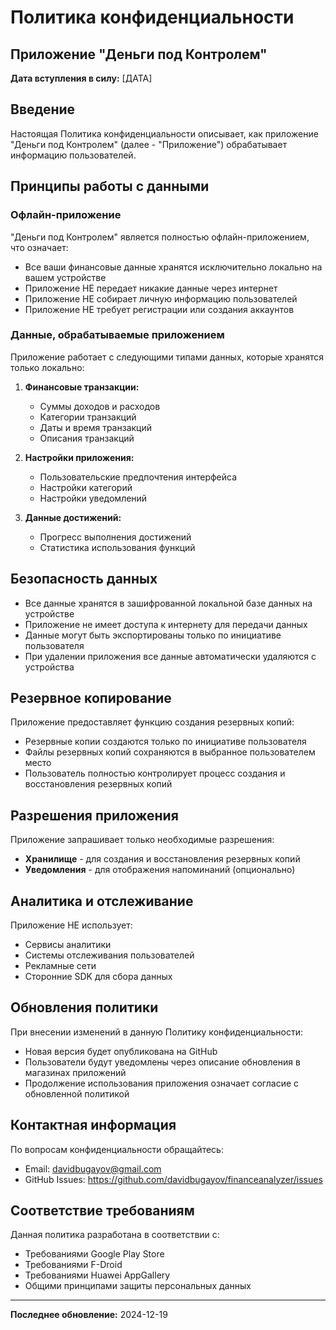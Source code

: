 # Политика конфиденциальности
## Приложение "Деньги под Контролем"

**Дата вступления в силу:** [ДАТА]

## Введение

Настоящая Политика конфиденциальности описывает, как приложение "Деньги под Контролем" (далее - "Приложение") обрабатывает информацию пользователей.

## Принципы работы с данными

### Офлайн-приложение
"Деньги под Контролем" является полностью офлайн-приложением, что означает:
- Все ваши финансовые данные хранятся исключительно локально на вашем устройстве
- Приложение НЕ передает никакие данные через интернет
- Приложение НЕ собирает личную информацию пользователей
- Приложение НЕ требует регистрации или создания аккаунтов

### Данные, обрабатываемые приложением

Приложение работает с следующими типами данных, которые хранятся только локально:

1. **Финансовые транзакции:**
   - Суммы доходов и расходов
   - Категории транзакций
   - Даты и время транзакций
   - Описания транзакций

2. **Настройки приложения:**
   - Пользовательские предпочтения интерфейса
   - Настройки категорий
   - Настройки уведомлений

3. **Данные достижений:**
   - Прогресс выполнения достижений
   - Статистика использования функций

## Безопасность данных

- Все данные хранятся в зашифрованной локальной базе данных на устройстве
- Приложение не имеет доступа к интернету для передачи данных
- Данные могут быть экспортированы только по инициативе пользователя
- При удалении приложения все данные автоматически удаляются с устройства

## Резервное копирование

Приложение предоставляет функцию создания резервных копий:
- Резервные копии создаются только по инициативе пользователя
- Файлы резервных копий сохраняются в выбранное пользователем место
- Пользователь полностью контролирует процесс создания и восстановления резервных копий

## Разрешения приложения

Приложение запрашивает только необходимые разрешения:
- **Хранилище** - для создания и восстановления резервных копий
- **Уведомления** - для отображения напоминаний (опционально)

## Аналитика и отслеживание

Приложение НЕ использует:
- Сервисы аналитики
- Системы отслеживания пользователей
- Рекламные сети
- Сторонние SDK для сбора данных

## Обновления политики

При внесении изменений в данную Политику конфиденциальности:
- Новая версия будет опубликована на GitHub
- Пользователи будут уведомлены через описание обновления в магазинах приложений
- Продолжение использования приложения означает согласие с обновленной политикой

## Контактная информация

По вопросам конфиденциальности обращайтесь:
- Email: davidbugayov@gmail.com
- GitHub Issues: https://github.com/davidbugayov/financeanalyzer/issues

## Соответствие требованиям

Данная политика разработана в соответствии с:
- Требованиями Google Play Store
- Требованиями F-Droid
- Требованиями Huawei AppGallery
- Общими принципами защиты персональных данных

---

**Последнее обновление:** 2024-12-19 